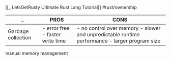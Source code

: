 [[_ LetsGetRusty Ultimate Rust Lang Tutorial]]
#rust/ownership 


 _ | PROS | CONS
 ---|---|---
Garbage collection | - error free - faster write time | - no control over memory  - slower and unpredictable runtime performance - larger program size
manual memory management







